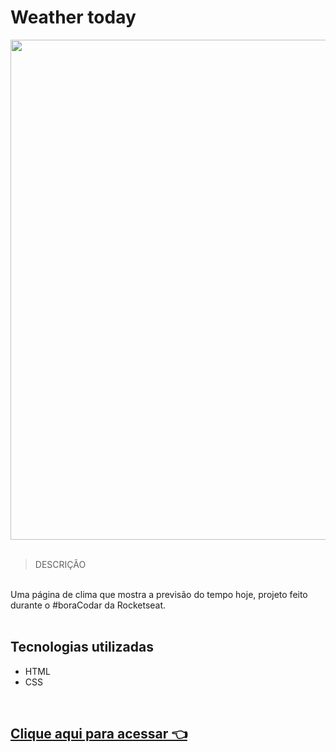 # Weather today
<div align="center">
<img src="https://user-images.githubusercontent.com/92797194/228280689-278a0694-5cc9-470e-840f-849db18c4b96.png" width="800px"
</div>
<br>
<br>

<div align="left">

> DESCRIÇÃO
<br>
Uma página de clima que mostra a previsão do tempo hoje, projeto feito durante o #boraCodar da Rocketseat.
<br>
<br>

## Tecnologias utilizadas

- HTML
- CSS

<br>

## [Clique aqui para acessar 👈](https://eucindyn.github.io/weather-today/)


</div>
